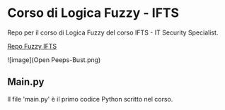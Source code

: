 # Corso di Logica Fuzzy - IFTS
Repo per il corso di Logica Fuzzy del corso IFTS - IT Security Specialist.

[Repo Fuzzy IFTS](https://github.com/not-icosahedron/corsoFuzzy-IFTS "tooltip")

![image](Open Peeps-Bust.png)

## Main.py
Il file 'main.py' è il primo codice Python scritto nel corso.